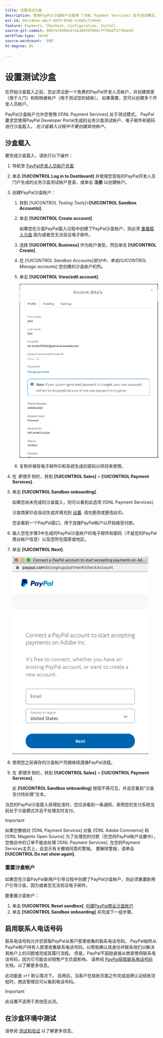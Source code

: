 ```yaml
---
title: 设置测试沙盒
description: 使用PayPal沙盒帐户以使用 [!DNL Payment Services] 处于测试模式。
exl-id: 99c14b4e-e6cf-48f9-9546-5c0d5c71464d
feature: Payments, Checkout, Configuration, Install
source-git-commit: 90bfa7099924feb308397960cff76bdf177bbe49
workflow-type: tm+mt
source-wordcount: '595'
ht-degree: 0%

---
```


# 设置测试沙盒

在开始沙盒载入之前，您必须注册一个免费的PayPal开发人员帐户，并创建商家（用于入门）和购物者帐户（用于测试您的结帐）。 如果需要，您可以创建多个开发人员帐户。

PayPal沙盒帐户允许您使用 [!DNL Payment Services] 处于测试模式。 PayPal要求您使用PayPal Developer Portal生成的业务沙盒测试帐户、电子邮件和密码进行沙盒载入。 *在沙盒载入过程中不要创建其他帐户。*

## 沙盒载入

要完成沙盒载入，请执行以下操作：

1. 导航至 [PayPal开发人员帐户页面](https://developer.paypal.com/developer/accounts/).
1. 单击 **[!UICONTROL Log in to Dashboard]** 并使用您现有的PayPal开发人员门户生成的业务沙盒测试帐户登录，或单击 **注册** 以创建帐户。
1. 创建PayPal沙盒帐户：
   1. 转到 _[!UICONTROL Testing Tools]_>**[!UICONTROL Sandbox Accounts]**.
   1. 单击 **[!UICONTROL Create account]**.

      如果您在沙盒PayPal载入过程中创建了PayPal沙盒帐户，则必须 [重置载入沙盒](#reset-your-sandbox-account) 因为或者您无法验证电子邮件。

   1. 选择 **[!UICONTROL Business]** 作为帐户类型，然后单击 **[!UICONTROL Create]**.
   1. 在 _[!UICONTROL Sandbox Accounts]_部分中，单击_[!UICONTROL Manage accounts]_ 您创建的沙盒帐户的列。
   1. 单击 **[!UICONTROL View/edit account]**.

      ![PayPal — 查看/编辑沙盒帐户](assets/onboarding-viewedit-sandbox.png)

   1. 复制并保存电子邮件ID和系统生成的密码以供将来使用。

1. 在 _管理员_ 侧栏，转到 **[!UICONTROL Sales]** > **[!UICONTROL Payment Services]**.
1. 单击 **[!UICONTROL Sandbox onboarding]**.

   如果您尚未完成的沙盒载入，则可以看到此选项 [!DNL Payment Services].

   沙盒商家ID会自动生成并填充到 [设置](settings.md). 请勿更改或更改此ID。

   您会看到一个PayPal窗口，用于连接PayPal帐户以开始接受付款。

1. 输入您在步骤3中生成的PayPal沙盒帐户的电子邮件和密码（不是您的PayPal商业帐户信息）以及您所在国家或地区。
1. 单击 **[!UICONTROL Next]**.

   ![PayPal — 连接PayPal帐户以进行支付](assets/paypal-connectacct.png)

1. 使用您之前保存的沙盒帐户凭据继续遵循PayPal流程。
1. 在 _管理员_ 侧栏，转到 **[!UICONTROL Sales]** > **[!UICONTROL Payment Services]**.

   此 **[!UICONTROL Sandbox onboarding]** 按钮不再可见，并且您看到“沙盒支付待处理”文本。

当您的PayPal沙盒载入获得批准时，您应该看到一条通知，表明您的支付系统当前处于沙盒模式并且不处理实时支付。

>[!IMPORTANT]
>
>如果您撤销对 [!DNL Payment Services] 对象 [!DNL Adobe Commerce] 和 [!DNL Magento Open Source] 为了处理您的付款（在您的PayPal帐户设置中），您商店中的订单不能由处理 [!DNL Payment Services]. 在您的Payment Services主页上，会显示有关撤销同意的警报。 要解除警报，请单击 **[!UICONTROL Do not show again]**.

### 重置沙盒帐户

如果您在沙盒PayPal新用户引导过程中创建了PayPal沙盒帐户，则必须重置新用户引导沙盒，因为或者您无法验证电子邮件。

要重置沙盒帐户：

1. 单击 **[!UICONTROL Reset sandbox]**. [创建PayPal商业沙盒帐户](https://developer.paypal.com/docs/api-basics/sandbox/accounts/#create-a-business-sandbox-account).
1. 单击 **[!UICONTROL Sandbox onboarding]** 并完成下一组步骤。

## 启用联系人电话号码

联系电话号码允许您获取PayPal从客户那里收集的联系电话号码。 PayPal始终从PayPal帐户持有人那里收集联系电话号码，以帮助确认其身份并联系他们以解决其帐户上的问题或完成其履行流程。 但是，PayPal不鼓励直接从商家使用联系电话号码，因为它可能会对销售产生负面影响。 请参阅 [PayPal获取联系电话号码](https://developer.paypal.com/docs/admin/checkout-settings/#get-contact-telephone-numbers) 文档，以了解更多信息。

此功能是 `off` 默认情况下。 启用后，当客户在结账页面之外完成品牌认证结账流程时，商店管理员可以看到电话号码。

>[!IMPORTANT]
>
>此设置不适用于其他签出流。

## 在沙盒环境中测试

请参阅 [测试和验证](test-validate.md) 以了解更多信息。
